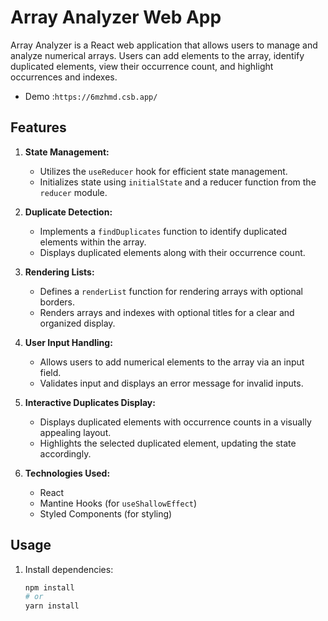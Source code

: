 # Array Analyzer Web App

Array Analyzer is a React web application that allows users to manage and analyze numerical arrays. Users can add elements to the array, identify duplicated elements, view their occurrence count, and highlight occurrences and indexes.
 - Demo :`https://6mzhmd.csb.app/`

## Features

1. **State Management:**
   - Utilizes the `useReducer` hook for efficient state management.
   - Initializes state using `initialState` and a reducer function from the `reducer` module.

2. **Duplicate Detection:**
   - Implements a `findDuplicates` function to identify duplicated elements within the array.
   - Displays duplicated elements along with their occurrence count.

3. **Rendering Lists:**
   - Defines a `renderList` function for rendering arrays with optional borders.
   - Renders arrays and indexes with optional titles for a clear and organized display.

4. **User Input Handling:**
   - Allows users to add numerical elements to the array via an input field.
   - Validates input and displays an error message for invalid inputs.

5. **Interactive Duplicates Display:**
   - Displays duplicated elements with occurrence counts in a visually appealing layout.
   - Highlights the selected duplicated element, updating the state accordingly.

6. **Technologies Used:**
   - React
   - Mantine Hooks (for `useShallowEffect`)
   - Styled Components (for styling)

## Usage

1. Install dependencies:

   ```bash
   npm install
   # or
   yarn install
